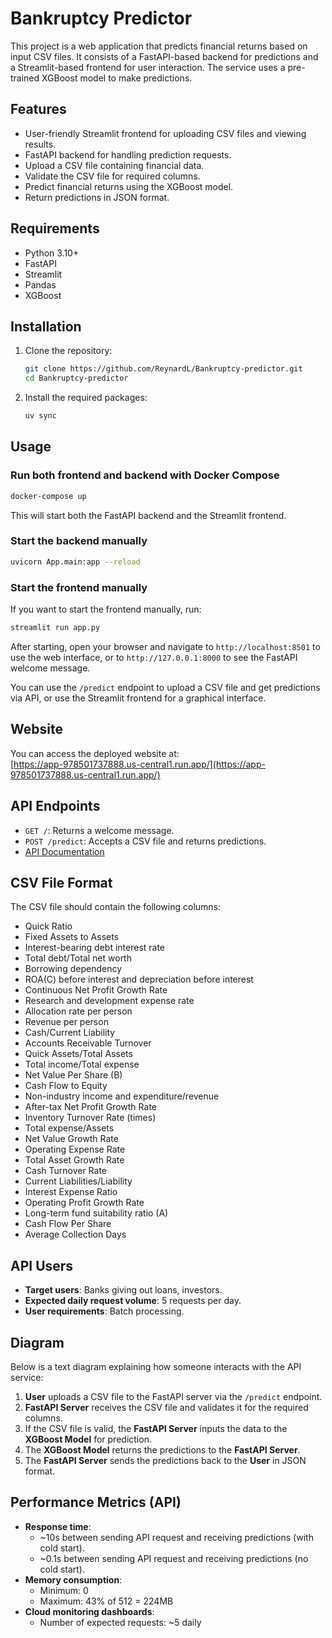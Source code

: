 # Bankruptcy Predictor

This project is a web application that predicts financial returns based on input CSV files. It consists of a FastAPI-based backend for predictions and a Streamlit-based frontend for user interaction. The service uses a pre-trained XGBoost model to make predictions.

## Features

- User-friendly Streamlit frontend for uploading CSV files and viewing results.
- FastAPI backend for handling prediction requests.
- Upload a CSV file containing financial data.
- Validate the CSV file for required columns.
- Predict financial returns using the XGBoost model.
- Return predictions in JSON format.

## Requirements

- Python 3.10+
- FastAPI
- Streamlit
- Pandas
- XGBoost

## Installation

1. Clone the repository:
    ```bash
    git clone https://github.com/ReynardL/Bankruptcy-predictor.git
    cd Bankruptcy-predictor
    ```

2. Install the required packages:
    ```bash
    uv sync
    ```

## Usage

### Run both frontend and backend with Docker Compose

```bash
docker-compose up
```

This will start both the FastAPI backend and the Streamlit frontend.

### Start the backend manually

```bash
uvicorn App.main:app --reload
```

### Start the frontend manually

If you want to start the frontend manually, run:

```bash
streamlit run app.py
```

After starting, open your browser and navigate to `http://localhost:8501` to use the web interface, or to `http://127.0.0.1:8000` to see the FastAPI welcome message.

You can use the `/predict` endpoint to upload a CSV file and get predictions via API, or use the Streamlit frontend for a graphical interface.

## Website

You can access the deployed website at:  
[https://app-978501737888.us-central1.run.app/](https://app-978501737888.us-central1.run.app/)

## API Endpoints

- `GET /`: Returns a welcome message.
- `POST /predict`: Accepts a CSV file and returns predictions.
- [API Documentation](https://app-978501737888.us-central1.run.app/docs)

## CSV File Format

The CSV file should contain the following columns:

- Quick Ratio
- Fixed Assets to Assets
- Interest-bearing debt interest rate
- Total debt/Total net worth
- Borrowing dependency
- ROA(C) before interest and depreciation before interest
- Continuous Net Profit Growth Rate
- Research and development expense rate
- Allocation rate per person
- Revenue per person
- Cash/Current Liability
- Accounts Receivable Turnover
- Quick Assets/Total Assets
- Total income/Total expense
- Net Value Per Share (B)
- Cash Flow to Equity
- Non-industry income and expenditure/revenue
- After-tax Net Profit Growth Rate
- Inventory Turnover Rate (times)
- Total expense/Assets
- Net Value Growth Rate
- Operating Expense Rate
- Total Asset Growth Rate
- Cash Turnover Rate
- Current Liabilities/Liability
- Interest Expense Ratio
- Operating Profit Growth Rate
- Long-term fund suitability ratio (A)
- Cash Flow Per Share
- Average Collection Days

## API Users

- **Target users**: Banks giving out loans, investors.
- **Expected daily request volume**: 5 requests per day.
- **User requirements**: Batch processing.

## Diagram

Below is a text diagram explaining how someone interacts with the API service:

1. **User** uploads a CSV file to the FastAPI server via the `/predict` endpoint.
2. **FastAPI Server** receives the CSV file and validates it for the required columns.
3. If the CSV file is valid, the **FastAPI Server** inputs the data to the **XGBoost Model** for prediction.
4. The **XGBoost Model** returns the predictions to the **FastAPI Server**.
5. The **FastAPI Server** sends the predictions back to the **User** in JSON format.

## Performance Metrics (API)

- **Response time**:
  - ~10s between sending API request and receiving predictions (with cold start).
  - ~0.1s between sending API request and receiving predictions (no cold start).
- **Memory consumption**:
  - Minimum: 0
  - Maximum: 43% of 512 = 224MB
- **Cloud monitoring dashboards**:
  - Number of expected requests: ~5 daily